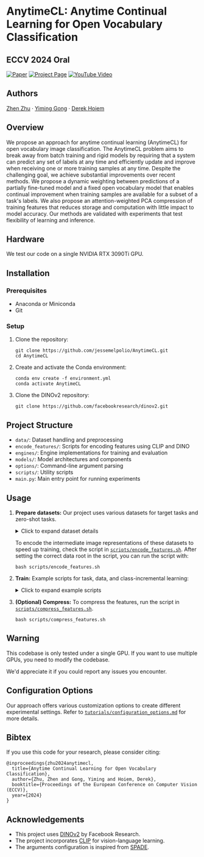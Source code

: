# AnytimeCL: Anytime Continual Learning for Open Vocabulary Classification

## ECCV 2024 Oral

[![Paper](https://img.shields.io/badge/Paper-PDF-blue)](https://arxiv.org/abs/2409.08518)
[![Project Page](https://img.shields.io/badge/Project-Page-green)](https://zzhu.vision/anytime_continual_learning/)
[![YouTube Video](https://img.shields.io/badge/YouTube-Video-red)](https://www.youtube.com/watch?v=gSOpLxQi8jg)

## Authors
[Zhen Zhu](https://zzhu.vision) · [Yiming Gong](https://github.com/nickgong1) · [Derek Hoiem](http://dhoiem.cs.illinois.edu)

## Overview

We propose an approach for anytime continual learning (AnytimeCL) for open vocabulary image classification. The AnytimeCL problem aims to break away from batch training and rigid models by requiring that a system can predict any set of labels at any time and efficiently update and improve when receiving one or more training samples at any time. Despite the challenging goal, we achieve substantial improvements over recent methods. We propose a dynamic weighting between predictions of a partially fine-tuned model and a fixed open vocabulary model that enables continual improvement when training samples are available for a subset of a task's labels. We also propose an attention-weighted PCA compression of training features that reduces storage and computation with little impact to model accuracy. Our methods are validated with experiments that test flexibility of learning and inference.

## Hardware
We test our code on a single NVIDIA RTX 3090Ti GPU.

## Installation

### Prerequisites
- Anaconda or Miniconda
- Git

### Setup
1. Clone the repository:
   ```
   git clone https://github.com/jessemelpolio/AnytimeCL.git
   cd AnytimeCL
   ```

2. Create and activate the Conda environment:
   ```
   conda env create -f environment.yml
   conda activate AnytimeCL
   ```

3. Clone the DINOv2 repository:
   ```
   git clone https://github.com/facebookresearch/dinov2.git
   ```


## Project Structure
- `data/`: Dataset handling and preprocessing
- `encode_features/`: Scripts for encoding features using CLIP and DINO
- `engines/`: Engine implementations for training and evaluation
- `models/`: Model architectures and components
- `options/`: Command-line argument parsing
- `scripts/`: Utility scripts
- `main.py`: Main entry point for running experiments

## Usage
1. **Prepare datasets:**
   Our project uses various datasets for target tasks and zero-shot tasks.

   <details>
   <summary>Click to expand dataset details</summary>

   **Target Tasks:** CIFAR100, SUN397, EuroSAT, OxfordIIITPet, Flowers102, FGVCAircraft, StanfordCars, Food101

   **Zero-shot Tasks:** ImageNet, UCF101, DTD

   > **Note:** SUN397, EuroSAT, UCF101, and ImageNet require manual downloading from their original sources. Please follow the instructions in [`tutorials/download_data.md`](tutorials/download_data.md) to obtain these datasets. Other datasets can be easily downloaded using the `torchvision.datasets` package. We also provide additional datasets in the `data/` folder for your convenience but be aware that they are not tested rigorously and may not work with the codebase.
   </details>

   To encode the intermediate image representations of these datasets to speed up training, check the script in [`scripts/encode_features.sh`](scripts/encode_features.sh). After setting the correct data root in the script, you can run the script with:
   ```
   bash scripts/encode_features.sh
   ```

2. **Train:**
   Example scripts for task, data, and class-incremental learning:
   <details>
   <summary>Click to expand example scripts</summary>

   ```
   bash scripts/task_incremental.sh
   ```
   ```
   bash scripts/data_incremental.sh
   ```
   ```
   bash scripts/class_incremental.sh
   ```
   </details>

3. **(Optional) Compress:**
   To compress the features, run the script in [`scripts/compress_features.sh`](scripts/compress_features.sh).
   ```
   bash scripts/compress_features.sh
   ```

## Warning
This codebase is only tested under a single GPU. If you want to use multiple GPUs, you need to modify the codebase. 

We'd appreciate it if you could report any issues you encounter.


## Configuration Options

Our approach offers various customization options to create different experimental settings. Refer to [`tutorials/configuration_options.md`](tutorials/configuration_options.md) for more details.


## Bibtex

If you use this code for your research, please consider citing:
```
@inproceedings{zhu2024anytimecl,
  title={Anytime Continual Learning for Open Vocabulary Classification},
  author={Zhu, Zhen and Gong, Yiming and Hoiem, Derek},
  booktitle={Proceedings of the European Conference on Computer Vision (ECCV)},
  year={2024}
}
```

## Acknowledgements
- This project uses [DINOv2](https://github.com/facebookresearch/dinov2) by Facebook Research.
- The project incorporates [CLIP](https://github.com/openai/CLIP) for vision-language learning.
- The arguments configuration is inspired from [SPADE](https://github.com/NVlabs/SPADE).

